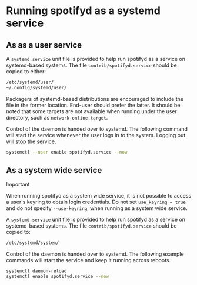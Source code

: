 # Running spotifyd as a systemd service

## As as a user service

A `systemd.service` unit file is provided to help run spotifyd as a service on systemd-based systems. The file `contrib/spotifyd.service` should be copied to either:

```bash
/etc/systemd/user/
~/.config/systemd/user/
```

Packagers of systemd-based distributions are encouraged to include the file in the former location. End-user should prefer the latter. It should be noted that some targets are not available when running under the user directory, such as `network-online.target`.

Control of the daemon is handed over to systemd. The following command will start the service whenever the user logs in to the system. Logging out will stop the service.

```bash
systemctl --user enable spotifyd.service --now
```

## As a system wide service

> [!IMPORTANT]  
> When running spotifyd as a system wide service, it is not possible to access a user's keyring to obtain login credentials. Do not set `use_keyring = true` and do not specify `--use-keyring`, when running as a system wide service.

A `systemd.service` unit file is provided to help run spotifyd as a service on systemd-based systems. The file `contrib/spotifyd.service` should be copied to:

```bash
/etc/systemd/system/
```

Control of the daemon is handed over to systemd. The following example commands will start the service and keep it running across reboots.

```bash
systemctl daemon-reload
systemctl enable spotifyd.service --now
```
